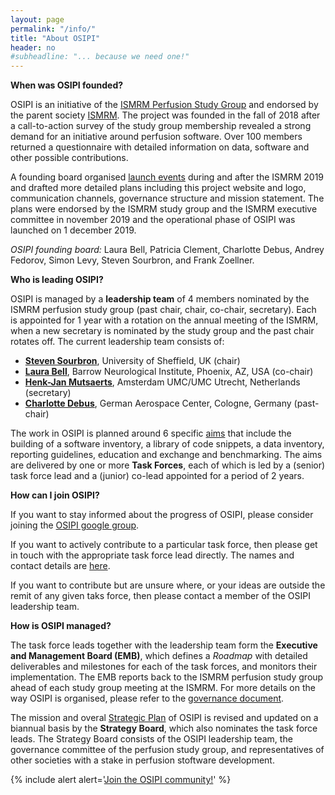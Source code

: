 ```yaml
---
layout: page
permalink: "/info/"
title: "About OSIPI"
header: no
#subheadline: "... because we need one!"
---
```


**When was OSIPI founded?**

OSIPI is an initiative of the [ISMRM Perfusion Study Group](https://www.ismrm.org/study-groups/perfusion-mr/) and endorsed by the parent society [ISMRM](https://www.ismrm.org/). The project was founded in the fall of 2018 after a call-to-action survey of the study group membership revealed a strong demand for an initiative around perfusion software. Over 100 members returned a questionnaire with detailed information on data, software and other possible contributions. 

A founding board organised [launch events](/events/) during and after the ISMRM 2019 and drafted more detailed plans including this project website and logo, communication channels, governance structure and mission statement. The plans were endorsed by the ISMRM study group and the ISMRM executive committee in november 2019 and the operational phase of OSIPI was launched on 1 december 2019.

*OSIPI founding board:* Laura Bell, Patricia Clement, Charlotte Debus, Andrey Fedorov, Simon Levy, Steven Sourbron, and Frank Zoellner. 


**Who is leading OSIPI?**

OSIPI is managed by a **leadership team** of 4 members nominated by the ISMRM perfusion study group (past chair, chair, co-chair, secretary). Each is appointed for 1 year with a rotation on the annual meeting of the ISMRM, when a new secretary is nominated by the study group and the past chair rotates off. The current leadership team consists of:

* [**Steven Sourbron**](https://www.linkedin.com/in/steven-sourbron-93775752/?originalSubdomain=uk/), University of Sheffield, UK (chair)
* [**Laura Bell**](https://www.linkedin.com/in/lauracbell/), Barrow Neurological Institute, Phoenix, AZ, USA (co-chair)
* [**Henk-Jan Mutsaerts**](https://www.linkedin.com/in/henk-jan-mutsaerts-8532b626/), Amsterdam UMC/UMC Utrecht, Netherlands (secretary)
* [**Charlotte Debus**](https://www.linkedin.com/in/charlotte-debus-316214a0/?originalSubdomain=de), German Aerospace Center, Cologne, Germany (past-chair)

The work in OSIPI is planned around 6 specific [aims](/aims/) that include the building of a software inventory, a library of code snippets, a data inventory, reporting guidelines, education and exchange and benchmarking. The aims are delivered by one or more **Task Forces**, each of which is led by a (senior) task force lead and a (junior) co-lead appointed for a period of 2 years. 


**How can I join OSIPI?**

If you want to stay informed about the progress of OSIPI, please consider joining the [OSIPI google group](https://groups.google.com/forum/#!forum/open-source-initiative-for-perfusion-imaging/). 

If you want to actively contribute to a particular task force, then please get in touch with the appropriate task force lead directly. The names and contact details are [here](/aims/). 

If you want to contribute but are unsure where, or your ideas are outside the remit of any given taks force, then please contact a member of the OSIPI leadership team.


**How is OSIPI managed?**

The task force leads together with the leadership team form the **Executive and Management Board (EMB)**, which defines a *Roadmap* with detailed deliverables and milestones for each of the task forces, and monitors their implementation. The EMB reports back to the ISMRM perfusion study group ahead of each study group meeting at the ISMRM. For more details on the way OSIPI is organised, please refer to the [governance document](https://drive.google.com/file/d/1fH0hFBMJsUctdhhBmv1ujGI-9v5Bwe3k/view?usp=sharing/). 

The mission and overal [Strategic Plan](https://drive.google.com/file/d/14XZYB59W2rn5NIMBKEwdzht23WLa3zzN/view?usp=sharing/) of OSIPI is revised and updated on a biannual basis by the **Strategy Board**, which also nominates the task force leads. The Strategy Board consists of the OSIPI leadership team, the governance committee of the perfusion study group, and representatives of other societies with a stake in perfusion stoftware development.


{% include alert alert='[Join the OSIPI community!](https://groups.google.com/forum/#!forum/open-source-initiative-for-perfusion-imaging/)' %}
